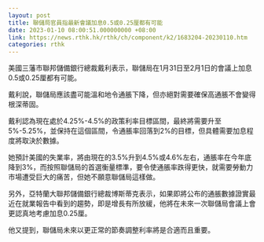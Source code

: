 ```yaml
---
layout: post
title: 聯儲局官員指最新會議加息0.5或0.25厘都有可能
date: 2023-01-10 08:00:51.000000000 +08:00
link: https://news.rthk.hk/rthk/ch/component/k2/1683204-20230110.htm
categories: rthk
---
```


美國三藩市聯邦儲備銀行總裁戴利表示，聯儲局在1月31日至2月1日的會議上加息0.5或0.25厘都有可能。

戴利說，聯儲局應該盡可能溫和地令通脹下降，但亦絕對需要確保高通脹不會變得根深蒂固。

戴利認為現在處於4.25%-4.5%的政策利率目標區間，最終將需要升至5%-5.25%，並保持在這個區間，令通脹率回落到2%的目標，但具體需要加息程度將取決於數據。

她預計美國的失業率，將由現在的3.5%升到4.5%或4.6%左右，通脹率在今年底降到3%，而按照聯儲局的首選衡量標準，要令使通脹率跌得更快，就需要勞動力市場遭受巨大的痛苦，但她不願意聯儲局這樣做。

另外，亞特蘭大聯邦儲備銀行總裁博斯蒂克表示，如果即將公布的通脹數據證實最近在就業報告中看到的趨勢，即是增長有所放緩，他將在未來一次聯儲局會議上會更認真地考慮加息0.25厘。

他又提到，聯儲局未來以更正常的節奏調整利率將是合適而且重要。
